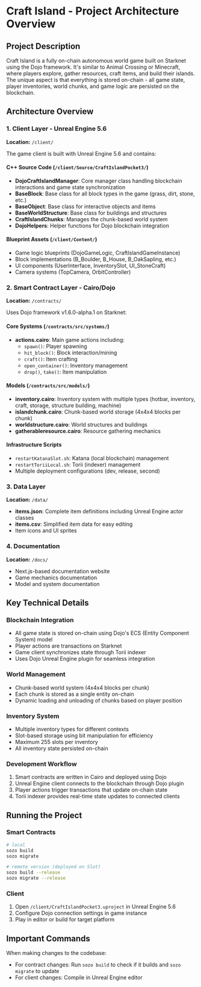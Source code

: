 # Craft Island - Project Architecture Overview

## Project Description
Craft Island is a fully on-chain autonomous world game built on Starknet using the Dojo framework. It's similar to Animal Crossing or Minecraft, where players explore, gather resources, craft items, and build their islands. The unique aspect is that everything is stored on-chain - all game state, player inventories, world chunks, and game logic are persisted on the blockchain.

## Architecture Overview

### 1. Client Layer - Unreal Engine 5.6
**Location:** `/client/`

The game client is built with Unreal Engine 5.6 and contains:

#### C++ Source Code (`/client/Source/CraftIslandPocket3/`)
- **DojoCraftIslandManager**: Core manager class handling blockchain interactions and game state synchronization
- **BaseBlock**: Base class for all block types in the game (grass, dirt, stone, etc.)
- **BaseObject**: Base class for interactive objects and items
- **BaseWorldStructure**: Base class for buildings and structures
- **CraftIslandChunks**: Manages the chunk-based world system
- **DojoHelpers**: Helper functions for Dojo blockchain integration

#### Blueprint Assets (`/client/Content/`)
- Game logic blueprints (DojoGameLogic, CraftIslandGameInstance)
- Block implementations (B_Boulder, B_House, B_OakSapling, etc.)
- UI components (UserInterface, InventorySlot, UI_StoneCraft)
- Camera systems (TopCamera, OrbitController)

### 2. Smart Contract Layer - Cairo/Dojo
**Location:** `/contracts/`

Uses Dojo framework v1.6.0-alpha.1 on Starknet:

#### Core Systems (`/contracts/src/systems/`)
- **actions.cairo**: Main game actions including:
  - `spawn()`: Player spawning
  - `hit_block()`: Block interaction/mining
  - `craft()`: Item crafting
  - `open_container()`: Inventory management
  - `drop()`, `take()`: Item manipulation

#### Models (`/contracts/src/models/`)
- **inventory.cairo**: Inventory system with multiple types (hotbar, inventory, craft, storage, structure building, machine)
- **islandchunk.cairo**: Chunk-based world storage (4x4x4 blocks per chunk)
- **worldstructure.cairo**: World structures and buildings
- **gatherableresource.cairo**: Resource gathering mechanics

#### Infrastructure Scripts
- `restartKatanaSlot.sh`: Katana (local blockchain) management
- `restartToriiLocal.sh`: Torii (indexer) management
- Multiple deployment configurations (dev, release, second)

### 3. Data Layer
**Location:** `/data/`
- **items.json**: Complete item definitions including Unreal Engine actor classes
- **items.csv**: Simplified item data for easy editing
- Item icons and UI sprites

### 4. Documentation
**Location:** `/docs/`
- Next.js-based documentation website
- Game mechanics documentation
- Model and system documentation

## Key Technical Details

### Blockchain Integration
- All game state is stored on-chain using Dojo's ECS (Entity Component System) model
- Player actions are transactions on Starknet
- Game client synchronizes state through Torii indexer
- Uses Dojo Unreal Engine plugin for seamless integration

### World Management
- Chunk-based world system (4x4x4 blocks per chunk)
- Each chunk is stored as a single entity on-chain
- Dynamic loading and unloading of chunks based on player position

### Inventory System
- Multiple inventory types for different contexts
- Slot-based storage using bit manipulation for efficiency
- Maximum 255 slots per inventory
- All inventory state persisted on-chain

### Development Workflow
1. Smart contracts are written in Cairo and deployed using Dojo
2. Unreal Engine client connects to the blockchain through Dojo plugin
3. Player actions trigger transactions that update on-chain state
4. Torii indexer provides real-time state updates to connected clients

## Running the Project

### Smart Contracts
```bash
# local
sozo build
sozo migrate

# remote version (deployed on Slot)
sozo build --release
sozo migrate --release
```

### Client
1. Open `/client/CraftIslandPocket3.uproject` in Unreal Engine 5.6
2. Configure Dojo connection settings in game instance
3. Play in editor or build for target platform

## Important Commands
When making changes to the codebase:
- For contract changes: Run `sozo build` to check if it builds and `sozo migrate` to update
- For client changes: Compile in Unreal Engine editor

